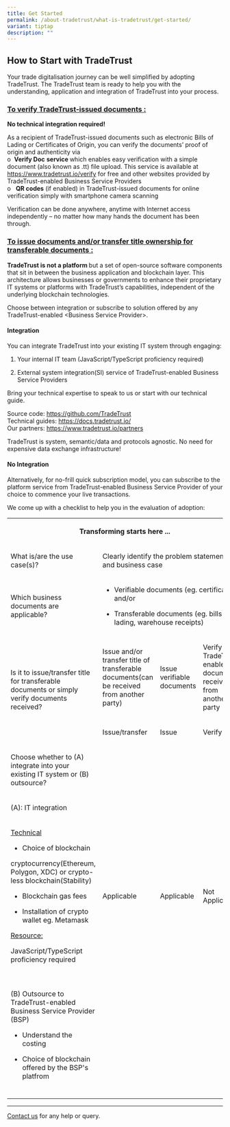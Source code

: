 ```yaml
---
title: Get Started
permalink: /about-tradetrust/what-is-tradetrust/get-started/
variant: tiptap
description: ""
---
```

<h2>How to Start with TradeTrust</h2>
<p>Your trade digitalisation journey can be well simplified by adopting TradeTrust.
The TradeTrust team is ready to help you with the understanding, application
and integration of TradeTrust into your process.</p>
<h3><u>To verify TradeTrust-issued documents :</u></h3>
<p><strong>No technical integration required!</strong>
</p>
<p>As a recipient of TradeTrust-issued documents such as electronic Bills
of Lading or Certificates of Origin, you can verify the documents’ proof
of origin and authenticity via
<br>o&nbsp;&nbsp;<strong>Verify Doc</strong>  <strong>service </strong>which
enables easy verification with a simple document (also known as .tt) file
upload. This service is available at <a href="https://www.tradetrust.io/verify" rel="noopener noreferrer nofollow" target="_blank">https://www.tradetrust.io/verify</a> for
free and other websites provided by TradeTrust-enabled Business Service
Providers
<br>o&nbsp;&nbsp; <strong>QR codes</strong> (if enabled) in TradeTrust-issued
documents for online verification simply with smartphone camera scanning</p>
<p>Verification can be done anywhere, anytime with Internet access independently
– no matter how many hands the document has been through.</p>
<p></p>
<h3><u>To issue documents and/or transfer title ownership for transferable documents :</u></h3>
<p><strong>TradeTrust is not a platform </strong>but a set of open-source
software components that sit in between the business application and blockchain
layer. This architecture allows businesses or governments to enhance their
proprietary IT systems or platforms with TradeTrust’s capabilities, independent
of the underlying blockchain technologies.</p>
<p>Choose between integration or subscribe to solution offered by any TradeTrust-enabled
&lt;Business Service Provider&gt;.</p>
<h4>Integration</h4>
<p>You can integrate TradeTrust into your existing IT system through engaging:</p>
<ol data-tight="true" class="tight">
<li>
<p>Your internal IT team (JavaScript/TypeScript proficiency required)</p>
</li>
<li>
<p>External system integration(SI) service of TradeTrust-enabled Business
Service Providers</p>
</li>
</ol>
<p>Bring your technical expertise to speak to us or start with our technical
guide.</p>
<p>Source code: <a href="https://github.com/TradeTrust" rel="noopener noreferrer nofollow" target="_blank">https://github.com/TradeTrust</a> 
<br>Technical guides: <a href="https://docs.tradetrust.io/" rel="noopener noreferrer nofollow" target="_blank">https://docs.tradetrust.io/</a> 
<br>Our partners: <a href="https://www.tradetrust.io/partners" rel="noopener noreferrer nofollow" target="_blank">https://www.tradetrust.io/partners</a>
</p>
<p>TradeTrust is system, semantic/data and protocols agnostic. No need for
expensive data exchange infrastructure!</p>
<h4>No Integration</h4>
<p>Alternatively, for no-frill quick subscription model, you can subscribe
to the platform service from TradeTrust-enabled Business Service Provider
of your choice to commence your live transactions.</p>
<p></p>
<p>We come up with a checklist to help you in the evaluation of adoption:</p>
<table style="minWidth: 100px">
<colgroup>
<col>
<col>
<col>
<col>
</colgroup>
<tbody>
<tr>
<th rowspan="1" colspan="4">
<p>Transforming starts here ...</p>
</th>
</tr>
<tr>
<td rowspan="1" colspan="1">
<p>What is/are the use case(s)?</p>
</td>
<td rowspan="1" colspan="3">
<p>Clearly identify the problem statement and business case</p>
</td>
</tr>
<tr>
<td rowspan="1" colspan="1">
<p>Which business documents are applicable?</p>
</td>
<td rowspan="1" colspan="3">
<ul data-tight="true" class="tight">
<li>
<p>Verifiable documents (eg. certificates) and/or</p>
</li>
<li>
<p>Transferable documents (eg. bills of lading, warehouse receipts)</p>
</li>
</ul>
</td>
</tr>
<tr>
<td rowspan="2" colspan="1">
<p>Is it to issue/transfer title for transferable documents or simply verify
documents received?</p>
</td>
<td rowspan="1" colspan="1">
<p>Issue and/or transfer title of transferable documents(can be received
from another party)</p>
</td>
<td rowspan="1" colspan="1">
<p>Issue verifiable documents</p>
</td>
<td rowspan="1" colspan="1">
<p>Verify TradeTrust enabled documents received from another party</p>
</td>
</tr>
<tr>
<td rowspan="1" colspan="1">
<p>Issue/transfer</p>
</td>
<td rowspan="1" colspan="1">
<p>Issue</p>
</td>
<td rowspan="1" colspan="1">
<p>Verify only</p>
</td>
</tr>
<tr>
<td rowspan="1" colspan="1">
<p>Choose whether to (A) integrate into your existing IT system or (B) outsource?</p>
</td>
<td rowspan="1" colspan="1">
<p></p>
</td>
<td rowspan="1" colspan="1">
<p></p>
</td>
<td rowspan="1" colspan="1">
<p></p>
</td>
</tr>
<tr>
<td rowspan="1" colspan="1">
<p>(A): IT integration</p>
</td>
<td rowspan="1" colspan="1">
<p></p>
</td>
<td rowspan="1" colspan="1">
<p></p>
</td>
<td rowspan="1" colspan="1">
<p></p>
</td>
</tr>
<tr>
<td rowspan="1" colspan="1">
<p><u>Technical</u>
</p>
<ul data-tight="true" class="tight">
<li>
<p>Choice of blockchain</p>
</li>
</ul>
<p>cryptocurrency(Ethereum, Polygon, XDC) or crypto-less blockchain(Stability)</p>
<ul data-tight="true" class="tight">
<li>
<p>Blockchain gas fees</p>
</li>
<li>
<p>Installation of crypto wallet eg. Metamask</p>
<p></p>
</li>
</ul>
<p><u>Resource:</u>
</p>
<p>JavaScript/TypeScript proficiency required</p>
</td>
<td rowspan="1" colspan="1">
<p>Applicable</p>
</td>
<td rowspan="1" colspan="1">
<p>Applicable</p>
</td>
<td rowspan="1" colspan="1">
<p>Not Applicable</p>
</td>
</tr>
<tr>
<td rowspan="1" colspan="1">
<p></p>
</td>
<td rowspan="1" colspan="1">
<p></p>
</td>
<td rowspan="1" colspan="1">
<p></p>
</td>
<td rowspan="1" colspan="1">
<p></p>
</td>
</tr>
<tr>
<td rowspan="1" colspan="1">
<p>(B) Outsource to TradeTrust-enabled Business Service Provider (BSP)</p>
<ul data-tight="true" class="tight">
<li>
<p>Understand the costing</p>
</li>
<li>
<p>Choice of blockchain offered by the BSP's platfrom</p>
</li>
</ul>
</td>
<td rowspan="1" colspan="1">
<p></p>
</td>
<td rowspan="1" colspan="1">
<p></p>
</td>
<td rowspan="1" colspan="1">
<p></p>
</td>
</tr>
<tr>
<td rowspan="1" colspan="1">
<p></p>
</td>
<td rowspan="1" colspan="1">
<p></p>
</td>
<td rowspan="1" colspan="1">
<p></p>
</td>
<td rowspan="1" colspan="1">
<p></p>
</td>
</tr>
</tbody>
</table>
<p></p>
<hr>
<p></p>
<p><a href="https://form.gov.sg/635f32c5001b2d0011fff09b" rel="noopener noreferrer nofollow" target="_blank">Contact us</a> for
any help or query.</p>
<p></p>